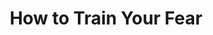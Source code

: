 ---
layout:       post
title:        How to Train Your Fear
url:          "/posts/trainyourfear.html"
canonical_url: "/posts/trainyourfear.html"
redirect_to: /posts/trainyourfear.html
---